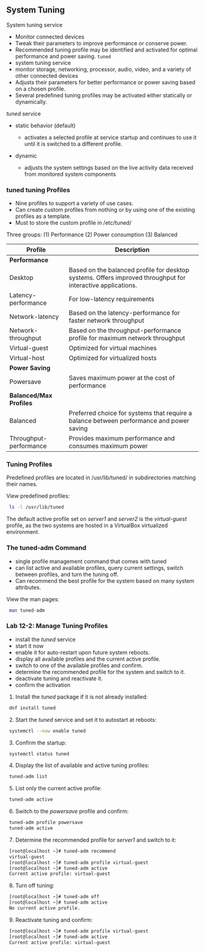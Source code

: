 ## System Tuning

System tuning service 
- Monitor connected devices
- Tweak their parameters to improve performance or conserve power. 
- Recommended tuning profile may be identified and activated for optimal performance and power saving.
`tuned`
- system tuning service 
- monitor storage, networking, processor, audio, video, and a variety of other connected devices
- Adjusts their parameters for better performance or power saving based on a chosen profile. 
- Several predefined tuning profiles may be activated either statically or dynamically.

*tuned* service 
- static behavior (default)
	- activates a selected profile at service startup and continues to use it until it is switched to a different profile. 

- dynamic 
	- adjusts the system settings based on the live activity data received from monitored system components

### tuned tuning Profiles
- Nine profiles to support a variety of use cases.
- Can create custom profiles from nothing or by using one of the existing profiles as a template. 
- Must to store the custom profile in /etc/tuned/ 

Three groups: 
(1) Performance
(2) Power consumption
(3) Balanced


| **Profile**               | **Description**                                                                                             |
| ------------------------- | ----------------------------------------------------------------------------------------------------------- |
| **Performance**           |                                                                                                             |
| Desktop                   | Based on the balanced profile for desktop systems. Offers improved throughput for interactive applications. |
| Latency-performance       | For low-latency requirements                                                                                |
| Network-latency           | Based on the latency-performance for faster network throughput                                              |
| Network-throughput        | Based on the throughput-performance profile for maximum network throughput                                  |
| Virtual-guest             | Optimized for virtual machines                                                                              |
| Virtual-host              | Optimized for virtualized hosts                                                                             |
| **Power Saving**          |                                                                                                             |
| Powersave                 | Saves maximum power at the cost of performance                                                              |
| **Balanced/Max Profiles** |                                                                                                             |
| Balanced                  | Preferred choice for systems that require a balance between performance and power saving                    |
| Throughput-performance    | Provides maximum performance and consumes maximum power                                                     |

### Tuning Profiles
Predefined profiles are located in /usr/lib/tuned/ in subdirectories matching their names. 

View predefined profiles:
```bash
 ls -l /usr/lib/tuned
``` 

The default active profile set on *server1* and *server2* is the
*virtual-guest* profile, as the two systems are hosted in a VirtualBox virtualized environment.

### The tuned-adm Command

- single profile management command that comes with tuned
- can list active and available profiles, query current settings, switch between profiles, and turn the tuning off. 
- Can recommend the best profile for the system based on many system attributes. 

View the man pages:
```bash
 man tuned-adm
```

### Lab 12-2: Manage Tuning Profiles

- install the *tuned* service
- start it now
- enable it for auto-restart upon future system reboots.
- display all available profiles and the current active profile.
- switch to one of the available profiles and confirm.
- determine the recommended profile for the system and switch to it. 
- deactivate tuning and reactivate it. 
- confirm the activation

1. Install the *tuned* package if it is not already installed:
```bash
 dnf install tuned
``` 

2. Start the *tuned* service and set it to autostart at reboots:
```bash
 systemctl --now enable tuned
``` 

3. Confirm the startup:
```bash
 systemctl status tuned
``` 

4. Display the list of available and active tuning profiles:
```bash
 tuned-adm list
``` 

5. List only the current active profile:
```bash
 tuned-adm active
``` 

6. Switch to the *powersave* profile and confirm:
```bash
 tuned-adm profile powersave
 tuned-adm active
``` 

7. Determine the recommended profile for *server1* and switch to it:
```bash
 [root@localhost ~]# tuned-adm recommend
 virtual-guest
 [root@localhost ~]# tuned-adm profile virtual-guest
 [root@localhost ~]# tuned-adm active
 Current active profile: virtual-guest
``` 

8. Turn off tuning:
```bash
 [root@localhost ~]# tuned-adm off
 [root@localhost ~]# tuned-adm active
 No current active profile.
``` 

9. Reactivate tuning and confirm:
```bash
 [root@localhost ~]# tuned-adm profile virtual-guest
 [root@localhost ~]# tuned-adm active
 Current active profile: virtual-guest 
``` 
